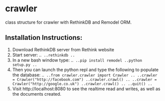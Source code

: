 # crawler
class structure for crawler with RethinkDB and Remodel ORM.

## Installation Instructions:
1. Download RethinkDB server from Rethink website
2. Start server:
..```
..rethinkdb
..```
3. In a new bash window type:
..```
..pip install remodel
..python setup.py
..```
4. Then you can launch the python repl and type the following to populate the database:
..```
..from crawler.crawler import Crawler
..
..crawler = Crawler("http://facebook.com")
..crawler.crawl()
..
..crawler = Crawler("http://google.co.uk")
..crawler.crawl()
..
..quit()
..```
5. Visit http://localhost:8080 to see the realtime read and writes, as well as the documents created.

